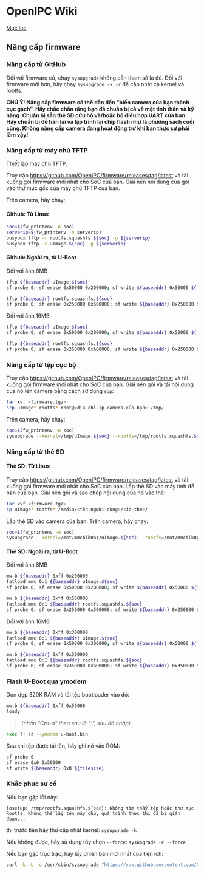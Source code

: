 # OpenIPC Wiki
[Mục lục](../README.md)

Nâng cấp firmware
------------------

### Nâng cấp từ GitHub
Đối với firmware cũ, chạy `sysupgrade` không cần tham số là đủ. Đối với firmware mới hơn, hãy chạy `sysupgrade -k -r` để cập nhật cả kernel và rootfs.

**CHÚ Ý! Nâng cấp firmware có thể dẫn đến "biến camera của bạn thành cục gạch". Hãy chắc chắn rằng bạn đã chuẩn bị cả về mặt tinh thần và kỹ năng. Chuẩn bị sẵn thẻ SD cứu hộ và/hoặc bộ điều hợp UART của bạn. Hãy chuẩn bị để hàn lại và lập trình lại chip flash như là phương sách cuối cùng. Không nâng cấp camera đang hoạt động trừ khi bạn thực sự phải làm vậy!**

### Nâng cấp từ máy chủ TFTP

[Thiết lập máy chủ TFTP](installation-tftpd.md).

Truy cập <https://github.com/OpenIPC/firmware/releases/tag/latest> và tải xuống gói firmware mới nhất cho SoC của bạn.
Giải nén nội dung của gói vào thư mục gốc của máy chủ TFTP của bạn.

Trên camera, hãy chạy:

#### Github: Từ Linux

```bash
soc=$(fw_printenv -n soc)
serverip=$(fw_printenv -n serverip)
busybox tftp -r rootfs.squashfs.${soc} -g ${serverip}
busybox tftp -r uImage.${soc} -g ${serverip}
```

#### Github: Ngoài ra, từ U-Boot

Đối với ảnh 8MB

```bash
tftp ${baseaddr} uImage.${soc}
sf probe 0; sf erase 0x50000 0x200000; sf write ${baseaddr} 0x50000 ${filesize}

tftp ${baseaddr} rootfs.squashfs.${soc}
sf probe 0; sf erase 0x250000 0x500000; sf write ${baseaddr} 0x250000 ${filesize}
```

Đối với ảnh 16MB

```bash
tftp ${baseaddr} uImage.${soc}
sf probe 0; sf erase 0x50000 0x200000; sf write ${baseaddr} 0x50000 ${filesize}

tftp ${baseaddr} rootfs.squashfs.${soc}
sf probe 0; sf erase 0x250000 0xA00000; sf write ${baseaddr} 0x250000 ${filesize}
```

### Nâng cấp từ tệp cục bộ

Truy cập <https://github.com/OpenIPC/firmware/releases/tag/latest> và tải xuống gói firmware mới nhất cho SoC của bạn.
Giải nén gói và tải nội dung của nó lên camera bằng cách sử dụng `scp`:

```bash
tar xvf <firmware.tgz>
scp uImage* rootfs* root@<địa-chỉ-ip-camera-của-bạn>:/tmp/
```

Trên camera, hãy chạy:

```bash
soc=$(fw_printenv -n soc)
sysupgrade --kernel=/tmp/uImage.${soc} --rootfs=/tmp/rootfs.squashfs.${soc} -z
```

### Nâng cấp từ thẻ SD

#### Thẻ SD: Từ Linux

Truy cập <https://github.com/OpenIPC/firmware/releases/tag/latest> và tải xuống gói firmware mới nhất cho SoC của bạn.
Lắp thẻ SD vào máy tính để bàn của bạn. Giải nén gói và sao chép nội dung của nó vào thẻ:

```bash
tar xvf <firmware.tgz>
cp uImage* rootfs* /media/<tên-người-dùng>/<id-thẻ>/
```

Lắp thẻ SD vào camera của bạn.
Trên camera, hãy chạy:

```bash
soc=$(fw_printenv -n soc)
sysupgrade --kernel=/mnt/mmcblk0p1/uImage.${soc} --rootfs=/mnt/mmcblk0p1/rootfs.squashfs.${soc} --force_ver -z
```

#### Thẻ SD: Ngoài ra, từ U-Boot

Đối với ảnh 8MB

```bash
mw.b ${baseaddr} 0xff 0x200000
fatload mmc 0:1 ${baseaddr} uImage.${soc}
sf probe 0; sf erase 0x50000 0x200000; sf write ${baseaddr} 0x50000 ${filesize}

mw.b ${baseaddr} 0xff 0x500000
fatload mmc 0:1 ${baseaddr} rootfs.squashfs.${soc}
sf probe 0; sf erase 0x250000 0x500000; sf write ${baseaddr} 0x250000 ${filesize}
```

Đối với ảnh 16MB

```bash
mw.b ${baseaddr} 0xff 0x300000
fatload mmc 0:1 ${baseaddr} uImage.${soc}
sf probe 0; sf erase 0x50000 0x300000; sf write ${baseaddr} 0x50000 ${filesize}

mw.b ${baseaddr} 0xff 0x500000
fatload mmc 0:1 ${baseaddr} rootfs.squashfs.${soc}
sf probe 0; sf erase 0x350000 0xa00000; sf write ${baseaddr} 0x350000 ${filesize}
```

### Flash U-Boot qua ymodem

Dọn dẹp 320K RAM và tải tệp bootloader vào đó:

```bash
mw.b ${baseaddr} 0xff 0x50000
loady
```

> _(nhấn "Ctrl-a" theo sau là ":", sau đó nhập)_

```bash
exec !! sz --ymodem u-boot.bin
```

Sau khi tệp được tải lên, hãy ghi nó vào ROM:

```bash
sf probe 0
sf erase 0x0 0x50000
sf write ${baseaddr} 0x0 ${filesize}
```

### Khắc phục sự cố

Nếu bạn gặp lỗi này:

```console
losetup: /tmp/rootfs.squashfs.${soc}: Không tìm thấy tệp hoặc thư mục
Rootfs: Không thể lấy tên máy chủ, quá trình thực thi đã bị gián đoạn...
```

thì trước tiên hãy thử cập nhật kernel:
`sysupgrade -k`

Nếu không được, hãy sử dụng tùy chọn `--force`:
`sysupgrade -r --force`

Nếu bạn gặp trục trặc, hãy lấy phiên bản mới nhất của tiện ích:

```bash
curl -k -L -o /usr/sbin/sysupgrade "https://raw.githubusercontent.com/OpenIPC/firmware/master/general/overlay/usr/sbin/sysupgrade"
```


